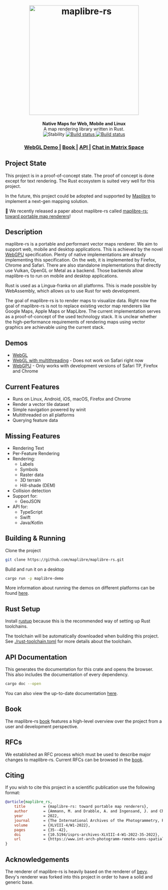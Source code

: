 <h1 style="text-align:center">
  <img width="350px" alt="maplibre-rs" src="./docs/logo/maplibre-rs-with-text.svg">
</h1>

<div style="text-align:center">
  <strong>Native Maps for Web, Mobile and Linux</strong>
</div>
<div style="text-align:center">
  A map rendering library written in Rust.
</div>

<div style="text-align:center">
  <img src="https://img.shields.io/badge/stability-experimental-orange.svg?style=flat-square"
      alt="Stability" />
  <a href="https://github.com/maplibre/maplibre-rs/actions/workflows/on_main_push.yml">
    <img src="https://github.com/maplibre/maplibre-rs/actions/workflows/on_main_push.yml/badge.svg"
        alt="Build status" />
  </a>
  <a href="https://matrix.to/#/#maplibre:matrix.org">
    <img src="https://img.shields.io/static/v1?label=Space&message=%23maplibre&color=blue&logo=matrix"
        alt="Build status" />
  </a>
</div>

<div style="text-align:center">
  <h3>
    <a href="https://webgl.demo.maplibre-rs.maplibre.org">
      WebGL Demo
    </a> |
    <a href="https://maplibre.org/maplibre-rs/docs/book/">
      Book
    </a> |
    <a href="https://maplibre.org/maplibre-rs/docs/api/maplibre/">
      API
    </a> |
    <a href="https://matrix.to/#/#maplibre:matrix.org">
      Chat in Matrix Space
    </a>
  </h3>
</div>

## Project State

This project is in a proof-of-concept state. The proof of concept is done except for text rendering.
The Rust ecosystem is suited very well for this project.

In the future, this project could be adopted and supported by [Maplibre](https://github.com/maplibre) to implement a
next-gen mapping solution.

📰 We recently released a paper about maplibre-rs called [maplibre-rs: toward portable map renderers](https://doi.org/10.5194/isprs-archives-XLVIII-4-W1-2022-35-2022)!

## Description

maplibre-rs is a portable and performant vector maps renderer. We aim to support web, mobile and desktop applications. This
is achieved by the novel [WebGPU](https://www.w3.org/TR/webgpu/) specification. Plenty of native implementations are
already implementing this specification. On the web, it is implemented by Firefox, Chrome and Safari. There are also
standalone implementations that directly use Vulkan, OpenGL or Metal as a backend. Those backends allow maplibre-rs to run on
mobile and desktop applications.

Rust is used as a Lingua-franka on all platforms. This is made possible by WebAssembly, which allows us to use Rust for
web development.

The goal of maplibre-rs is to render maps to visualize data. Right now the goal of maplibre-rs is not to replace existing
vector map renderers like Google Maps, Apple Maps or MapLibre. The current implementation serves as a proof-of-concept
of the used technology stack. It is unclear whether the high-performance requirements of rendering maps using vector
graphics are achievable using the current stack.

## Demos

- [WebGL](https://webgl.demo.maplibre-rs.maplibre.org)
- [WebGL with multithreading](https://webgl-multithreaded.demo.maplibre-rs.maplibre.org) - Does not work on Safari right now
- [WebGPU](https://webgpu.demo.maplibre-rs.maplibre.org) - Only works with development versions of Safari TP, Firefox and Chrome

## Current Features

* Runs on Linux, Android, iOS, macOS, Firefox and Chrome
* Render a vector tile dataset
* Simple navigation powered by winit
* Multithreaded on all platforms
* Querying feature data

## Missing Features

* Rendering Text
* Per-Feature Rendering
* Rendering:
    * Labels
    * Symbols
    * Raster data
    * 3D terrain
    * Hill-shade (DEM)
* Collision detection
* Support for:
    * GeoJSON
* API for:
    * TypeScript
    * Swift
    * Java/Kotlin

## Building & Running

Clone the project

```bash
git clone https://github.com/maplibre/maplibre-rs.git
```

Build and run it on a desktop

```bash
cargo run -p maplibre-demo
```

More information about running the demos on different platforms can be
found [here](https://maplibre.org/maplibre-rs/docs/book/development-guide/how-to-run.html).

## Rust Setup

Install [rustup](https://rustup.rs/) because this is the recommended way of setting up Rust toolchains.

The toolchain will be automatically downloaded when building this project.
See [./rust-toolchain.toml](./rust-toolchain.toml) for more details about the toolchain.

## API Documentation

This generates the documentation for this crate and opens the browser. This also includes the documentation of every
dependency.

```bash
cargo doc --open
```

You can also view the up-to-date documentation [here](https://maplibre.org/maplibre-rs/docs/api/maplibre/).

## Book

The maplibre-rs [book](https://maplibre.org/maplibre-rs/docs/book/) features a high-level overview over the project from a user and development perspective.

## RFCs

We established an RFC process which must be used to describe major changes to maplibre-rs.
Current RFCs can be browsed in the [book](https://maplibre.org/maplibre-rs/docs/book/rfc/0001-rfc-process.html).


## Citing

If you wish to cite this project in a scientific publication use the following format:

```bibtex
@article{maplibre_rs,
	title        = {maplibre-rs: toward portable map renderers},
	author       = {Ammann, M. and Drabble, A. and Ingensand, J. and Chapuis, B.},
	year         = 2022,
	journal      = {The International Archives of the Photogrammetry, Remote Sensing and Spatial Information Sciences},
	volume       = {XLVIII-4/W1-2022},
	pages        = {35--42},
	doi          = {10.5194/isprs-archives-XLVIII-4-W1-2022-35-2022},
	url          = {https://www.int-arch-photogramm-remote-sens-spatial-inf-sci.net/XLVIII-4-W1-2022/35/2022/}
}
```

## Acknowledgements

The renderer of maplibre-rs is heavily based on the renderer of [bevy](https://bevyengine.org/). Bevy's renderer was 
forked into this project in order to have a solid and generic base.
